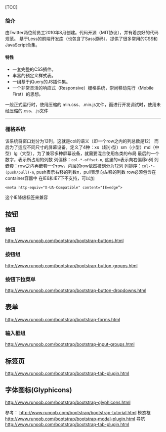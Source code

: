 [TOC]

### 简介
由Twitter两位前员工2010年8月创建。代码开源（MIT协议），并有着良好的代码规范。
基于Less的前端开发库（也包含了Sass源码），提供了很多常用的CSS和JavaScript合集。

#### 特性
+ 一套完整的CSS插件。
+ 丰富的预定义样式表。
+ 一组基于jQuery的JS插件集。
+ 一个非常灵活的响应式（Responsive）栅格系统，崇尚移动先行（Mobile First）的思想。

一般正式运行时，使用压缩的.min.css、.min.js文件，而进行开发调试时，使用未经压缩的.css、.js文件
******

### 栅格系统
该系统将窗口划分为12列，这就是col的语义（即一个row之内的列总数是12）
而后为了适应不同尺寸的屏幕设备，定义了4种：xs（超小型）sm（小型）md（中型）lg（大型），为了兼容多种屏幕设备，就需要混合使用各类的布局
最后的一个数字，表示所占用的列数
列偏移：`col-*-offset-n`, 这里的n表示向右偏移n列
列嵌套：row之内再嵌套一个row，内层的row依然被划分为12列
列排序：`col-*-(push/pull)-n`, push表示右移的列数n，pull表示向左移的列数
row必须包含在container容器中
在IE6和IE7下不支持，可以加
```
<meta http-equiv="X-UA-Compatible" content="IE=edge”>
```
这个IE降级标签来兼容

## 按钮
### 按钮
<http://www.runoob.com/bootstrap/bootstrap-buttons.html>

### 按钮组
<http://www.runoob.com/bootstrap/bootstrap-button-groups.html>

### 按钮下拉菜单
<http://www.runoob.com/bootstrap/bootstrap-button-dropdowns.html>

## 表单
<http://www.runoob.com/bootstrap/bootstrap-forms.html>

### 输入框组
<http://www.runoob.com/bootstrap/bootstrap-input-groups.html>

## 标签页
<http://www.runoob.com/bootstrap/bootstrap-tab-plugin.html>

## 字体图标(Glyphicons)
<http://www.runoob.com/bootstrap/bootstrap-glyphicons.html>



参考：
<http://www.runoob.com/bootstrap/bootstrap-tutorial.html>
模态框
<http://www.runoob.com/bootstrap/bootstrap-modal-plugin.html>
导航
<http://www.runoob.com/bootstrap/bootstrap-tab-plugin.html>
